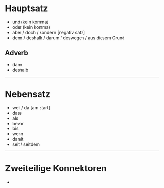 
# Hauptsatz
- und (kein komma)
- oder (kein komma)
- aber / doch / sondern [negativ satz]
- denn / deshalb / darum / deswegen / aus diesem Grund
## Adverb
- dann
- deshalb

---

# Nebensatz
- weil / da [am start]
- dass
- als
- bevor
- bis
- wenn
- damit
- seit / seitdem

 ---
# Zweiteilige Konnektoren

- 
